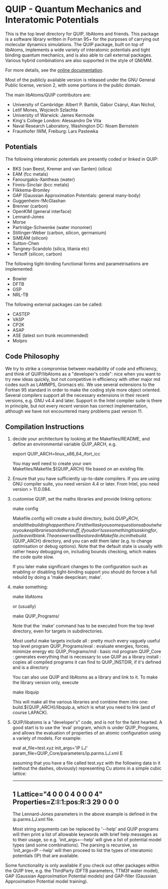 # QUIP - Quantum Mechanics and Interatomic Potentials

This is the top level directory for QUIP, libAtoms and friends. This
package is a software library written in Fortran 95+ for the purposes
of carrying out molecular dynamics simulations. The QUIP package,
built on top of libAtoms, implements a wide variety of interatomic
potentials and tight binding quantum mechanics, and is also able to
call external packages. Various hybrid combinations are also supported
in the style of QM/MM.

For more details, see the [online documentation](|http://libatoms.github.io/QUIP).

Most of the publicly available version is released under the GNU
General Public license, version 2, with some portions in the public
domain.

The main libAtoms/QUIP contributors are:

 - University of Cambridge: Albert P. Bartók, Gábor Csányi, Alan Nichol,
 - Letif Mones, Wojciech Szlachta
 - University of Warwick: James Kermode
 - King's College London: Alessandro De Vita
 - Naval Research Laboratory, Washington DC: Noam Bernstein
 - Fraunhofer IWM, Freiburg: Lars Pastewka

## Potentials

The following interatomic potentials are presently coded or linked in QUIP:

 - BKS (van Beest, Kremer and van Santen) (silica)
 - EAM (fcc metals)
 - Fanourgakis-Xantheas (water)
 - Finnis-Sinclair (bcc metals)
 - Flikkema-Bromley
 - GAP (Gaussian Approximation Potentials: general many-body)
 - Guggenheim-!McGlashan
 - Brenner (carbon)
 - OpenKIM (general interface)
 - Lennard-Jones
 - Morse
 - Partridge-Schwenke (water monomer)
 - Stillinger-Weber (carbon, silicon, germanium)
 - SiMEAM (silicon)
 - Sutton-Chen
 - Tangney-Scandolo (silica, titania etc)
 - Tersoff (silicon, carbon)

The following tight-binding functional forms and parametrisations are implemented:

 - Bowler
 - DFTB
 - GSP
 - NRL-TB

The following external packages can be called:

 - CASTEP
 - VASP
 - CP2K
 - ASAP
 - ASE (latest svn trunk recommended)
 - Molpro

## Code Philosophy

We try to strike a compromise between readability of code and
efficiency, and think of QUIP/libAtoms as a "developer's code": nice
when you want to try new ideas quickly, but not competitive in
efficiency with other major md codes such as LAMMPS, Gromacs etc. We
use several extensions to the Fortran 95 standard in order to make the
coding style more object oriented. Several compilers support all the
necessary extensions in their recent versions, e.g. GNU v4.4 and
later. Support in the Intel compiler suite is there in principle, but
not every recent version has correct implementation, although we have
not encountered many problems past version 11.

## Compilation Instructions

1) decide your architecture by looking at the Makefiles/README, and
   define an environmental variable QUIP_ARCH, e.g. 

   export QUIP_ARCH=linux_x86_64_ifort_icc

   You may well need to create your own
   Makefiles/Makefile.${QUIP_ARCH} file based on an existing file.

2) Ensure that you have sufficiently up-to-date compilers. If you are
   using GNU compiler suite, you need version 4.4 or later. From
   Intel, you need version > 11.0.084.

3) customise QUIP, set the maths libraries and provide linking options:

   make config

   Makefile.config will create a build directory, build.${QUIP_ARCH},
   and all the building happen there. First it will ask you some
   questions about where you keep libraries and other stuff, if you
   don't use something it is asking for, just leave it blank. The
   answers will be stored in Makefile.inc in the build.${QUIP_ARCH}
   directory, and you can edit them later (e.g. to change optimisation
   or debug options).  Note that the default state is usually with
   rather heavy debugging on, including bounds checking, which makes
   the code quite slow.

   If you later make significant changes to the configuration such as
   enabling or disabling tight-binding support you should do forcee a
   full rebuild by doing a 'make deepclean; make'.

4) make something:

   make libAtoms
 
   or (usually)

   make QUIP_Programs/<progname>

   Note that the `make' command has to be executed from the top level
   directory, even for targets in subdirectories.

   Most useful make targets include
    all : pretty much every vaguely useful top level program
    QUIP_Programs/eval : evaluate energies, forces, minimize energy etc
    QUIP_Programs/md : basic md program
    QUIP_Core : generates everything that is necessary to use QUIP as a library
    install : copies all compiled programs it can find to QUIP_INSTDIR,
      if it's defined and is a directory

   You can also use QUIP and libAtoms as a library and link to it. To
   make the library version only, execute

   make libquip

   This will make all the various libraries and combine them into one:
   build.${QUIP_ARCH}/libquip.a, which is what you need to link (and
   of course LAPACK).
 
5) QUIP/libatoms is a "developer's" code, and is not for the faint
   hearted. A good start is to use the 'eval' program, which is under
   QUIP_Programs, and allows the evaluation of properties of an atomic
   configuration using a variety of models. For example:

   eval at_file=test.xyz init_args='IP LJ' \
      param_file=QUIP_Core/parameters/ip.parms.LJ.xml E

   assuming that you have a file called test.xyz with the following
   data in it (without the dashes, obviously) representing Cu atoms in
   a simple cubic lattice:

   ----
   1
   Lattice="4 0 0 0 4 0 0 0 4" Properties=Z:I:1:pos:R:3
   29 0 0 0 
   ----

   The Lennard-Jones parameters in the above example is defined in the
   ip.parms.LJ.xml file. 

   Most string arguments can be replaced by '--help' and QUIP programs
   will  then print  a  list  of allowable  keywords  with brief  help
   messages as to their usage,  so e.g. 'init_args=--help' will give a
   list of potential model  types (and some combinations). The parsing
   is recursive,  so 'init_args=IP --help'  will then proceed  to list
   the types of interatomic potentials (IP) that are available.

Some functionality is only available if you check out other packages
within the QUIP tree, e.g. the ThirdParty (DFTB parameters, TTM3f
water model), GAP (Gaussian Approximation Potential models) and
GAP-filler (Gaussian Approximation Potential model training).

